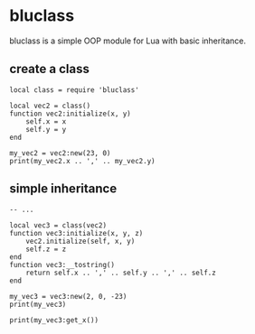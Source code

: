 # bluclass

bluclass is a simple OOP module for Lua with basic inheritance.

## create a class
```
local class = require 'bluclass'

local vec2 = class()
function vec2:initialize(x, y)
	self.x = x
	self.y = y
end

my_vec2 = vec2:new(23, 0)
print(my_vec2.x .. ',' .. my_vec2.y)
```

## simple inheritance
```
-- ...

local vec3 = class(vec2)
function vec3:initialize(x, y, z)
	vec2.initialize(self, x, y)
	self.z = z
end
function vec3:__tostring()
	return self.x .. ',' .. self.y .. ',' .. self.z
end

my_vec3 = vec3:new(2, 0, -23)
print(my_vec3)

print(my_vec3:get_x())
```
